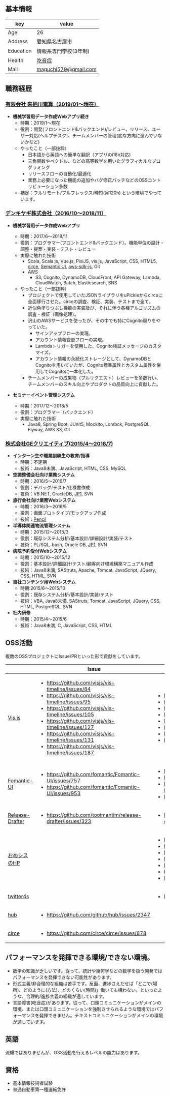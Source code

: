 ## 基本情報
|key|value|
|---|-----|
|Age|26|
|Address|愛知県名古屋市|
|Education|情報系専門学校(3年制)|
|Health|[吃音症](https://ja.wikipedia.org/wiki/%E5%90%83%E9%9F%B3%E7%97%87)
|Mail|maguchi579@gmail.com|

## 職務経歴
### [有限会社 来栖川電算（2019/01〜現在）](https://www.kurusugawa.jp/)
- **機械学習用データ作成Webアプリ続き**
  - 時期：2019/1〜現在
  - 役割：開発(フロントエンド&バックエンド)/レビュー、リリース、ユーザー対応(ヘルプデスク)、チームメンバーの管理(変な方向に進んでいないかなど)
  - やったこと（一部抜粋）
    - 日本語から英語への簡単な翻訳（アプリのi18n対応)
    - 三角関数やベクトル、などの高等数学を用いたグラフィカルなプログラミング
    - リリースフローの自動化/最適化
    - 業務上必要になった機能の追加やバグ修正パッチなどのOSSコントリビューション多数
  - 補足：フルリモート/フルフレックス/時短(月120h) という環境でやっています。
 
### [デンキヤギ株式会社（2016/10〜2018/11）](https://www.denkiyagi.jp)
- **機械学習用データ作成Webアプリ**
  - 時期：2017/6〜2018/11
  - 役割：プログラマー(フロントエンド&バックエンド）。機能単位の設計・調整・提案・実装・テスト・レビュー
  - 実際に触れた技術
    - Scala, Scala.js, Vue.js, PixiJS, vis.js, JavaScript, CSS, HTML5, [circe](https://github.com/circe), [Semantic UI](https://github.com/Semantic-Org/Semantic-UI), [aws-sdk-js](https://github.com/aws/aws-sdk-js), Git
    - AWS
      - S3, Cognito, DynamoDB, CloudFront, API Gateway, Lambda, CloudWatch, Batch, Elasticsearch, SNS
  - やったこと（一部抜粋）
    - プロジェクトで使用していたJSONライブラリをuPickleからcirceに全面移行させた。circeの調査、検証、実装、テストまで全て。
    - 近似色塗りつぶし機能の実装及び、それに伴う各種アルゴリズムの調査・検証（画像処理）。
    - 沢山のAWSサービスを使ったが、その中でも特にCognito周りをやっていた。
      - サインアップフローの実現。
      - アカウント情報変更フローの実現。
      - Lambdaトリガーを使用した、Cognito検証メッセージのカスタマイズ。
      - アカウント情報の永続化ストレージとして、DynamoDBとCognitoを用いていたが、Cognito標準属性とカスタム属性を併用してCognitoに一本化した。
    - チームメンバーの成果物（プルリクエスト）レビューを多数行い、チームメンバーのスキル向上やプロダクトの品質向上に貢献した。  
      
- **セミナーイベント管理システム**
  - 時期：2017/12〜2018/5
  - 役割：プログラマー（バックエンド）
  - 実際に触れた技術
    - Java8, Spring Boot, JUnit5, Mockito, Lombok, PostgreSQL, Flyway, AWS S3, Git
### [株式会社GEクリエイティブ(2015/4〜2016/7)](https://ge-creative.co.jp/)
- **インターン生や職業訓練生の教育/指導**
  - 時期：不定期
  - 技術：Java8未満、JavaScript, HTML, CSS, MySQL
- **空調整備会社向け業務システム**
  - 時期：2016/5〜2016/7
  - 役割：デバッグ/テスト/仕様書作成
  - 技術：VB.NET, OracleDB, [JP1](http://www.hitachi.co.jp/Prod/comp/soft1/jp1/), SVN 
- **旅行会社向け業務Webシステム** 
  - 時期：2016/3〜2016/5
  - 役割：画面プロトタイプ/モックアップ作成
  - 技術：[Pencil](http://pencil.evolus.vn/)
- **半導体関連物流管理システム**
  - 時期：2015/12〜2016/3
  - 役割：既存システム分析/基本設計/詳細設計/実装/テスト
  - 技術：PL/SQL, bash, Oracle DB, [JP1](http://www.hitachi.co.jp/Prod/comp/soft1/jp1/), SVN
- **病院予約受付Webシステム**
  - 時期：2015/10〜2015/12
  - 役割：基本設計/詳細設計/テスト/顧客向け環境構築マニュアル作成
  - 技術：Java8未満, SAStruts, Apache, Tomcat, JavaScript, JQuery, CSS, HTML, SVN
- **自社コンテンツ用Webシステム**
  - 時期:2015/6〜2015/10
  - 役割：既存システム分析/基本設計/実装/テスト
  - 技術：VBA, Java8未満, SAStruts, Tomcat, JavaScript, JQuery, CSS, HTML, PostgreSQL, SVN
- **社内研修**
  - 時期：2015/4〜2015/6
  - 技術：Java8未満, C, JavaScript, CSS, HTML
 
## OSS活動

複数のOSSプロジェクトにIssue/PRといった形で貢献をしています。

||Issue|PR|
|---|-----|-----|
|[Vis.js](https://github.com/visjs/vis-timeline)|<ul><li>https://github.com/visjs/vis-timeline/issues/84</li><li>https://github.com/visjs/vis-timeline/issues/95</li><li>https://github.com/visjs/vis-timeline/issues/105</li><li>https://github.com/visjs/vis-timeline/issues/127</li><li>https://github.com/visjs/vis-timeline/issues/131</li><li>https://github.com/visjs/vis-timeline/issues/187</li></ul>|<ul><li>https://github.com/visjs/vis-timeline/pull/86</li><li>https://github.com/visjs/vis-timeline/pull/96</li><li>https://github.com/visjs/vis-timeline/pull/117</li><li>https://github.com/visjs/vis-timeline/pull/128</li><li>https://github.com/visjs/vis-timeline/pull/132</li><li> https://github.com/visjs/vis-timeline/pull/148</li><li>https://github.com/visjs/vis-timeline/pull/188</li><li>https://github.com/visjs/vis-timeline/pull/486</li><ul>|
  |[Fomantic-UI](https://github.com/fomantic/Fomantic-UI)|<ul><li>https://github.com/fomantic/Fomantic-UI/issues/757</li><li>https://github.com/fomantic/Fomantic-UI/issues/953</li></ul>|<ul><li>https://github.com/fomantic/Fomantic-UI/pull/759</li><li>https://github.com/fomantic/Fomantic-UI/pull/954</li><li>https://github.com/fomantic/Fomantic-UI-Docs/pull/134</li><li>https://github.com/fomantic/Fomantic-UI/pull/1496</li></ul>|
|[Release-Drafter](https://github.com/release-drafter/release-drafter)|<ul><li>https://github.com/toolmantim/release-drafter/issues/323</li></ul>|<ul><li>https://github.com/toolmantim/release-drafter/pull/324</li></ul>|
|[おめシスのHP](https://github.com/omegasisters/homepage)||<ul><li>https://github.com/omegasisters/homepage/pull/324</li><li>https://github.com/omegasisters/homepage/pull/337</li><li>https://github.com/omegasisters/homepage/pull/350</li><li>https://github.com/omegasisters/homepage/pull/357</li><li>https://github.com/omegasisters/homepage/pull/367</li><li>https://github.com/omegasisters/homepage/pull/370</li><li>https://github.com/omegasisters/homepage/pull/373</li></ul>|
|[twitter4s](https://github.com/DanielaSfregola/twitter4s)||<ul><li>https://github.com/DanielaSfregola/twitter4s/pull/206</li></ul>|
|[hub](https://github.com/github/hub)|<ul><li>https://github.com/github/hub/issues/2347</li></ul>||
|[circe](https://github.com/circe/circe)|<ul><li>https://github.com/circe/circe/issues/878</li></ul>|</ul>||

## パフォーマンスを発揮できる環境/できない環境。

* 数学の知識が乏しいです。従って、統計や幾何学などの数学を扱う開発ではパフォーマンスを発揮できない可能性があります。
* 形式主義/非合理的な組織は苦手です。反面、進捗さえだせば「どこで(場所)、どのように(方法)、どのくらい(時間)」働いても構わない。といったような、合理的/進捗主義の組織が適しています。
* 言語障害(吃音症)があります。従って、口頭コミュニケーションがメインの環境、または口頭コミュニケーションを強制させられるような環境ではパフォーマンスを発揮できません。テキストコミュニケーションがメインの環境が適しています。

## 英語
流暢ではありませんが、OSS活動を行えるレベルの能力はあります。

## 資格
- 基本情報技術者試験
- 普通自動車第一種運転免許

